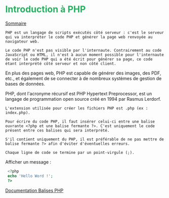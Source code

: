 # <div style="color: #26B260">**Introduction à PHP**</div>

[Sommaire](./00-Sommaire.md)

    PHP est un langage de scripts exécutés côté serveur : c'est le serveur qui va interpréter le code PHP et générer la page web renvoyée au navigateur web.

    Le code PHP n'est pas visible par l'internaute. Contrairement au code JavaScript ou HTML, il n'est à aucun moment possible pour l'internaute de voir le code PHP qui a été écrit pour générer sa page, ce code étant interprété côté serveur et non côté client.

En plus des pages web, PHP est capable de générer des images, des PDF, etc., et également de se connecter à de nombreux systèmes de gestion de bases de données.

PHP, dont l'acronyme récursif est PHP Hypertext Preprocessor, est un langage de programmation open source créé en 1994 par Rasmus Lerdorf.

    L'extension utilisée pour créer les fichiers PHP est .php (ex : index.php).

    Pour écrire du code PHP, il faut insérer celui-ci entre une balise ouvrante <?php et une balise fermante ?>. C'est uniquement le code présent entre ces balises qui sera interprété.

    S'il contient uniquement du PHP, il est préférable de ne pas mettre de balise fermante ?> afin d'éviter d'éventuelles erreurs.

    Chaque ligne de code se termine par un point-virgule (;).

Afficher un message :

```php
 <?php
 echo 'Hello Word !';
 ?>
```

[Documentation Balises PHP](https://www.php.net/manual/fr/language.basic-syntax.phptags.php)
